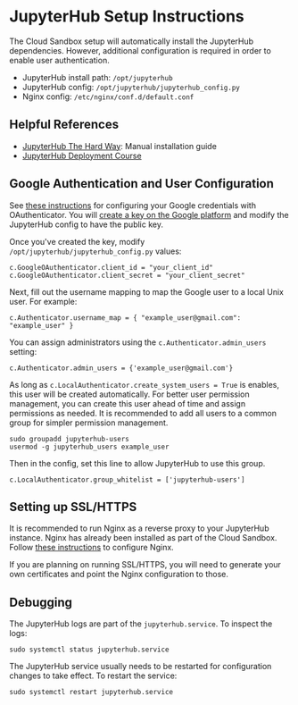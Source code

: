 # JupyterHub Setup Instructions

The Cloud Sandbox setup will automatically install the JupyterHub dependencies. However, additional configuration is required in order to enable user authentication.

- JupyterHub install path: `/opt/jupyterhub`
- JupyterHub config: `/opt/jupyterhub/jupyterhub_config.py`
- Nginx config: `/etc/nginx/conf.d/default.conf`

## Helpful References

- [JupyterHub The Hard Way](https://github.com/jupyterhub/jupyterhub-the-hard-way/blob/HEAD/docs/installation-guide-hard.md): Manual installation guide
- [JupyterHub Deployment Course](https://professorkazarinoff.github.io/jupyterhub-engr114/google_oauth/)

## Google Authentication and User Configuration

See [these instructions](https://oauthenticator.readthedocs.io/en/latest/getting-started.html#google-setup) for configuring your Google credentials with OAuthenticator. You will [create a key on the Google platform](https://developers.google.com/identity/protocols/oauth2) and modify the JupyterHub config to have the public key.

Once you've created the key, modify `/opt/jupyterhub/jupyterhub_config.py` values:

```
c.GoogleOAuthenticator.client_id = "your_client_id"
c.GoogleOAuthenticator.client_secret = "your_client_secret"
```

Next, fill out the username mapping to map the Google user to a local Unix user. For example:

```
c.Authenticator.username_map = { "example_user@gmail.com": "example_user" }
```

You can assign administrators using the `c.Authenticator.admin_users` setting:

```
c.Authenticator.admin_users = {'example_user@gmail.com'}
```

As long as `c.LocalAuthenticator.create_system_users = True` is enables, this user will be created automatically. For better user permission management, you can create this user ahead of time and assign permissions as needed. It is recommended to add all users to a common group for simpler permission management. 

```
sudo groupadd jupyterhub-users
usermod -g jupyterhub_users example_user
```

Then in the config, set this line to allow JupyterHub to use this group.

```
c.LocalAuthenticator.group_whitelist = ['jupyterhub-users']
```

## Setting up SSL/HTTPS

It is recommended to run Nginx as a reverse proxy to your JupyterHub instance. Nginx has already been installed as part of the Cloud Sandbox. Follow [these instructions](https://github.com/jupyterhub/jupyterhub-the-hard-way/blob/HEAD/docs/installation-guide-hard.md#using-nginx) to configure Nginx. 

If you are planning on running SSL/HTTPS, you will need to generate your own certificates and point the Nginx configuration to those.

## Debugging

The JupyterHub logs are part of the `jupyterhub.service`. To inspect the logs:

```
sudo systemctl status jupyterhub.service
```

The JupyterHub service usually needs to be restarted for configuration changes to take effect. To restart the service:

```
sudo systemctl restart jupyterhub.service
```

